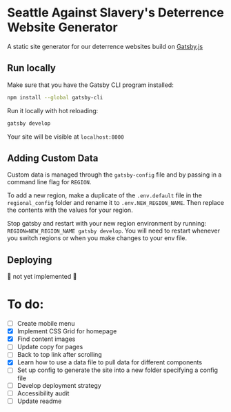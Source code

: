 # Seattle Against Slavery's Deterrence Website Generator
A static site generator for our deterrence websites build on [Gatsby.js](https://www.gatsbyjs.org)

## Run locally

Make sure that you have the Gatsby CLI program installed:
```sh
npm install --global gatsby-cli
```

Run it locally with hot reloading:
```sh
gatsby develop
```

Your site will be visible at `localhost:8000`

## Adding Custom Data
Custom data is managed through the `gatsby-config` file and by passing in a command line flag for `REGION`. 

To add a new region, make a duplicate of the `.env.default` file in the `regional_config` folder and rename it to `.env.NEW_REGION_NAME`. Then replace the contents with the values for your region. 

Stop gatsby and restart with your new region environment by running: `REGION=NEW_REGION_NAME gatsby develop`. You will need to restart whenever you switch regions or when you make changes to your env file.

## Deploying
:rotating_light: not yet implemented :rotating_light:


# To do:
- [ ] Create mobile menu 
- [x] Implement CSS Grid for homepage
- [x] Find content images
- [ ] Update copy for pages
- [ ] Back to top link after scrolling
- [x] Learn how to use a data file to pull data for different components
- [ ] Set up config to generate the site into a new folder specifying a config file
- [ ] Develop deployment strategy
- [ ] Accessibility audit
- [ ] Update readme 
